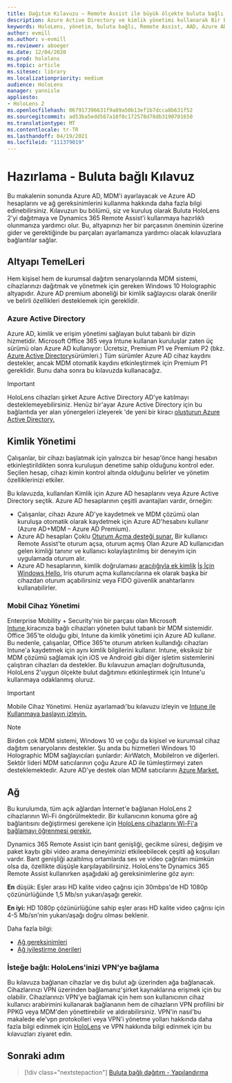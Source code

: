 ```yaml
---
title: Dağıtım Kılavuzu – Remote Assist ile büyük ölçekte buluta bağlı HoloLens 2 dağıtımı - Hazırlama
description: Azure Active Directory ve kimlik yönetimi kullanarak Bir Bulut Bağlantılı ağ üzerinden HoloLens cihazlarını kaydetmeye hazırlanmayı öğrenin.
keywords: HoloLens, yönetim, buluta bağlı, Remote Assist, AAD, Azure AD, MDM, Mobil Cihaz Yönetimi
author: evmill
ms.author: v-evmill
ms.reviewer: aboeger
ms.date: 12/04/2020
ms.prod: hololens
ms.topic: article
ms.sitesec: library
ms.localizationpriority: medium
audience: HoloLens
manager: yannisle
appliesto:
- HoloLens 2
ms.openlocfilehash: 067917396631f9a89a50b13ef1b7dcca8b631f52
ms.sourcegitcommit: ad53ba5edd567a18f0c172578d78db3190701650
ms.translationtype: MT
ms.contentlocale: tr-TR
ms.lasthandoff: 04/19/2021
ms.locfileid: "111379019"
---
```

# <a name="prepare---cloud-connected-guide"></a>Hazırlama - Buluta bağlı Kılavuz

Bu makalenin sonunda Azure AD, MDM'i ayarlayacak ve Azure AD hesaplarını ve ağ gereksinimlerini kullanma hakkında daha fazla bilgi edinebilirsiniz. Kılavuzun bu bölümü, siz ve kuruluş olarak Buluta HoloLens 2'yi dağıtmaya ve Dynamics 365 Remote Assist'i kullanmaya hazırlıklı olunmanıza yardımcı olur. Bu, altyapınızı her bir parçasının öneminin üzerine gider ve gerektiğinde bu parçaları ayarlamanıza yardımcı olacak kılavuzlara bağlantılar sağlar.

## <a name="infrastructure-essentials"></a>Altyapı TemelLeri

Hem kişisel hem de kurumsal dağıtım senaryolarında MDM sistemi, cihazlarınızı dağıtmak ve yönetmek için gereken Windows 10 Holographic altyapıdır. Azure AD premium aboneliği bir kimlik sağlayıcısı olarak önerilir ve belirli özellikleri desteklemek için gereklidir.

### <a name="azure-active-directory"></a>Azure Active Directory

Azure AD, kimlik ve erişim yönetimi sağlayan bulut tabanlı bir dizin hizmetidir. Microsoft Office 365 veya Intune kullanan kuruluşlar zaten üç sürümü olan Azure AD kullanıyor: Ücretsiz, Premium P1 ve Premium P2 (bkz. [Azure Active Directory](https://azure.microsoft.com/documentation/articles/active-directory-editions)sürümleri.) Tüm sürümler Azure AD cihaz kaydını destekler, ancak MDM otomatik kaydını etkinleştirmek için Premium P1 gereklidir. Bunu daha sonra bu kılavuzda kullanacağız.

> [!IMPORTANT]
> HoloLens cihazları şirket Azure Active Directory AD'ye katılmayı desteklemeyebilirsiniz. Henüz bir&#39;ayar Azure Active Directory için bu bağlantıda yer alan yönergeleri izleyerek 'de yeni bir kiracı [oluşturun Azure Active Directory.](https://docs.microsoft.com/azure/active-directory/fundamentals/active-directory-access-create-new-tenant)

## <a name="identity-management"></a>Kimlik Yönetimi

Çalışanlar, bir cihazı başlatmak için yalnızca bir hesap&#39;önce hangi hesabın etkinleştirildikten sonra kuruluşun denetime sahip olduğunu kontrol eder. Seçilen hesap, cihazı kimin kontrol altında olduğunu belirler ve yönetim özelliklerinizi etkiler.

Bu kılavuzda, kullanılan Kimlik [](https://docs.microsoft.com/hololens/hololens-identity) için Azure AD hesaplarını veya Azure Active Directory seçtik. Azure AD hesaplarının çeşitli avantajları vardır, örneğin:

- Çalışanlar, cihazı Azure AD'ye kaydetmek ve MDM çözümü olan kuruluşa otomatik olarak kaydetmek için Azure AD&#39;hesabını kullanır (Azure AD+MDM – Azure AD Premium).
- Azure AD hesapları Çoklu [Oturum Açma desteği sunar.](https://docs.microsoft.com/azure/active-directory/manage-apps/what-is-single-sign-on) Bir kullanıcı Remote Assist'te oturum açsa, oturum açmış Olan Azure AD kullanıcıdan gelen kimliği tanınır ve kullanıcı kolaylaştırılmış bir deneyim için uygulamada oturum alır.
- Azure AD hesaplarının, kimlik doğrulaması [aracılığıyla ek kimlik](https://docs.microsoft.com/hololens/hololens-identity) [İş İçin Windows Hello.](https://docs.microsoft.com/windows/security/identity-protection/hello-for-business/hello-identity-verification) Iris oturum açma kullanıcılarına ek olarak başka bir cihazdan oturum açabilirsiniz veya FIDO güvenlik anahtarlarını kullanabilirler.

### <a name="mobile-device-management"></a>Mobil Cihaz Yönetimi

Enterprise Mobility + Security'nin bir parçası olan Microsoft [Intune,](https://docs.microsoft.com/mem/intune/fundamentals/what-is-intune)kiracınıza bağlı cihazları yöneten bulut tabanlı bir MDM sistemidir. Office 365'te olduğu gibi, Intune da kimlik yönetimi için Azure AD kullanır. Bu nedenle, çalışanlar, Office 365'te oturum atırken kullandığı cihazları Intune'a kaydetmek için aynı kimlik bilgilerini kullanır. Intune, eksiksiz bir MDM çözümü sağlamak için iOS ve Android gibi diğer işletim sistemlerini çalıştıran cihazları da destekler. Bu kılavuzun amaçları doğrultusunda, HoloLens 2&#39;uygun ölçekte bulut dağıtımını etkinleştirmek için Intune'u kullanmaya odaklanmış oluruz.

> [!IMPORTANT]
> Mobile Cihaz Yönetimi. Henüz ayarlamadı&#39;bu kılavuzu izleyin ve [Intune ile Kullanmaya başlayın izleyin.](https://docs.microsoft.com/mem/intune/fundamentals/free-trial-sign-up)

> [!NOTE]
> Birden çok MDM sistemi, Windows 10 ve çoğu da kişisel ve kurumsal cihaz dağıtım senaryolarını destekler. Şu anda bu hizmetleri Windows 10 Holographic MDM sağlayıcıları şunlardır: AirWatch, MobileIron ve diğerleri. Sektör lideri MDM satıcılarının çoğu Azure AD ile tümleştirmeyi zaten desteklemektedir. Azure AD'ye destek olan MDM satıcılarını [Azure Market.](https://azure.microsoft.com/marketplace/)

## <a name="network"></a>Ağ

Bu kurulumda, tüm açık ağlardan İnternet'e bağlanan HoloLens 2 cihazlarının Wi-Fi öngörülmektedir. Bir kullanıcının konuma göre ağ bağlantısını değiştirmesi gerekene için [HoloLens cihazlarını Wi-Fi'a bağlamayı öğrenmesi gerekir.](https://docs.microsoft.com/hololens/hololens-network)

Dynamics 365 Remote Assist için bant genişliği, gecikme süresi, değişim ve paket kaybı gibi video arama deneyiminizi etkileebilecek çeşitli ağ koşulları vardır. Bant genişliği azaltılmış ortamlarda ses ve video çağrıları mümkün olsa da, özellikte düşüşle karşılayabilirsiniz. HoloLens'te Dynamics 365 Remote Assist kullanırken aşağıdaki ağ gereksinimlerine göz ayın:

**En** düşük: Eşler arası HD kalite video çağrısı için 30mbps'de HD 1080p çözünürlüğünde 1,5 Mb/sn yukarı/aşağı gerekir.

**En iyi:** HD 1080p çözünürlüğüne sahip eşler arası HD kalite video çağrısı için 4-5 Mb/sn'nin yukarı/aşağı doğru olması beklenir.

Daha fazla bilgi:

- [Ağ gereksinimleri](https://docs.microsoft.com/dynamics365/mixed-reality/remote-assist/requirements#network-requirements)
- [Ağ iyileştirme önerileri](https://docs.microsoft.com/dynamics365/mixed-reality/remote-assist/requirements#dynamics-365-remote-assist-hololens)

### <a name="optional-connect-your-hololens-to-vpn"></a>İsteğe bağlı: HoloLens'inizi VPN'ye bağlama

Bu kılavuza bağlanan cihazlar ve dış bulut ağı üzerinden ağa bağlanacak. Cihazlarınızı VPN üzerinden bağlamanız&#39;şirket kaynaklarına erişmek için bu olabilir. Cihazlarınızı VPN'ye bağlamak için hem son kullanıcının cihaz kullanıcı arabirimini kullanarak bağlananın hem de cihazların VPN profilini bir PPKG veya MDM'den yönettirebilir ve aldırabilirsiniz. VPN'in nasıl&#39;bu makalede ele&#39;vpn protokolleri veya VPN'i yönetme yolları hakkında daha fazla bilgi edinmek için [HoloLens](https://docs.microsoft.com/hololens/hololens-network#vpn) ve VPN hakkında bilgi edinmek için bu kılavuzları ziyaret edin.

## <a name="next-step"></a>Sonraki adım

> [!div class="nextstepaction"]
> [Buluta bağlı dağıtım - Yapılandırma](hololens2-cloud-connected-configure.md)
